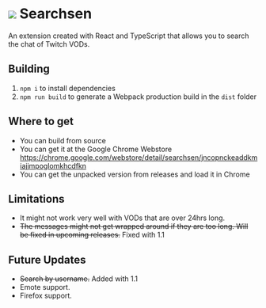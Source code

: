 # <img src="https://cdn.7tv.app/emote/61d74d1e27a4f6d6544dbafa/1x"/> Searchsen

An extension created with React and TypeScript that allows you to search the chat of Twitch VODs.

## Building

1. `npm i` to install dependencies
2. `npm run build` to generate a Webpack production build in the `dist` folder

## Where to get

- You can build from source
- You can get it at the Google Chrome Webstore https://chrome.google.com/webstore/detail/searchsen/jncopnckeaddkmiajjmpoglomkhcdfkn
- You can get the unpacked version from releases and load it in Chrome

## Limitations

- It might not work very well with VODs that are over 24hrs long.
- <s>The messages might not get wrapped around if they are too long. Will be fixed in upcoming releases.</s> Fixed with 1.1

## Future Updates

- <s>Search by username.</s> Added with 1.1
- Emote support.
- Firefox support.
